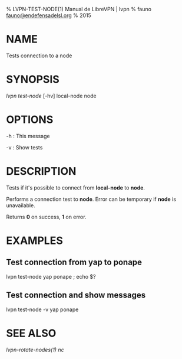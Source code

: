 % LVPN-TEST-NODE(1) Manual de LibreVPN | lvpn
% fauno <fauno@endefensadelsl.org>
% 2015

# NAME

Tests connection to a node


# SYNOPSIS

_lvpn test-node_ [-hv] local-node node


# OPTIONS

-h
:    This message

-v
:    Show tests


# DESCRIPTION

Tests if it's possible to connect from **local-node** to **node**.

Performs a connection test to **node**.  Error can be temporary if
**node** is unavailable.

Returns **0** on success, **1** on error.


# EXAMPLES

## Test connection from yap to ponape

lvpn test-node yap ponape ; echo $?

## Test connection and show messages

lvpn test-node -v yap ponape


# SEE ALSO

_lvpn-rotate-nodes(1)_ _nc_
